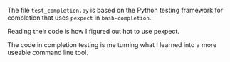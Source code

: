 The file `test_completion.py` is based on the Python testing framework
for completion that uses `pexpect` in `bash-completion`.

Reading their code is how I figured out hot to use pexpect.

The code in completion testing is me turning what I learned into a more useable
command line tool.
